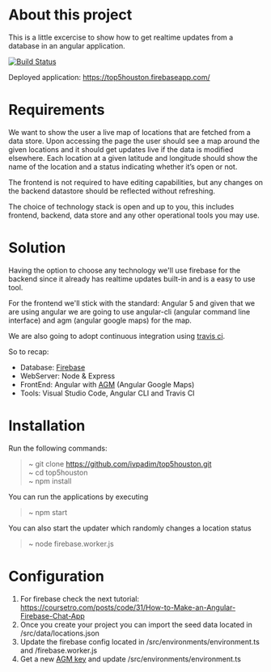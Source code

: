 # About this project
This is a little excercise to show how to get realtime updates from a database in an angular application.

[![Build Status](https://travis-ci.org/ivpadim/top5houston.svg?branch=master)](https://travis-ci.org/ivpadim/top5houston/builds)

Deployed application: https://top5houston.firebaseapp.com/

# Requirements

We want to show the user a live map of locations that are fetched from a data store. Upon accessing the page the user 
should see a map around the given locations and it should get updates live if the data is modified elsewhere. 
Each location at a given latitude and longitude should show the name of the location and a status indicating whether 
it’s open or not.

The frontend is not required to have editing capabilities, but any changes on the backend datastore should be reflected 
without refreshing.

The choice of technology stack is open and up to you, this includes frontend, backend, data store and any other operational 
tools you may use.

# Solution

Having the option to choose any technology we'll use firebase for the backend since it already has realtime updates 
built-in and is a easy to use tool.

For the frontend we'll stick with the standard: Angular 5 and given that we are using angular we are going to use angular-cli 
(angular command line interface) and agm (angular google maps) for the map.

We are also going to adopt continuous integration using [travis ci](https://travis-ci.org).

So to recap:

- Database: [Firebase](https://firebase.google.com)
- WebServer: Node & Express
- FrontEnd: Angular with [AGM](https://angular-maps.com/guides/getting-started/) (Angular Google Maps)
- Tools: Visual Studio Code, Angular CLI and Travis CI
  

# Installation

Run the following commands:

>  ~ git clone https://github.com/ivpadim/top5houston.git  
>  ~ cd top5houston  
>  ~ npm install  

You can run the applications by executing

> ~ npm start

You can also start the updater which randomly changes a location status

> ~ node firebase.worker.js

# Configuration

1) For firebase check the next tutorial: https://coursetro.com/posts/code/31/How-to-Make-an-Angular-Firebase-Chat-App
2) Once you create your project you can import the seed data located in /src/data/locations.json
3) Update the firebase config located in /src/environments/environment.ts and /firebase.worker.js
4) Get a new [AGM key](https://developers.google.com/maps/documentation/javascript/get-api-key?hl=en#key) and update /src/environments/environment.ts
